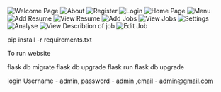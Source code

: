 ![Welcome Page](image.png)
![About](127.0.0.1_8000_about.png)
![Register](image-1.png)
![Login](image-2.png)
![Home Page](image-3.png)
![Menu](image-4.png)
![Add Resume](image-5.png)
![View Resume](image-6.png)
![Add Jobs](image-7.png)
![View Jobs](image-8.png)
![Settings](image-9.png)
![Analyse](127.0.0.1_8000_analyse_resumes_23.png)
![View Describtion of job](image-10.png)
![Edit Job](image-11.png)

pip install -r requirements.txt

To run website

flask db migrate
flask db upgrade
flask run
flask db upgrade

login 
Username - admin, password - admin ,email - admin@gmail.com